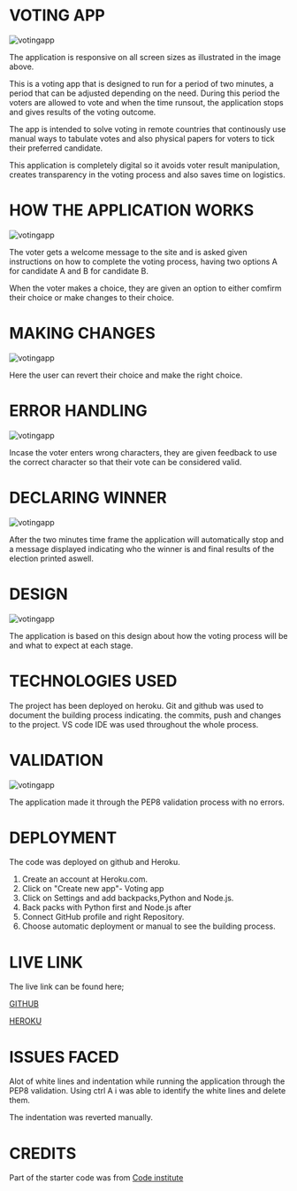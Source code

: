 # VOTING APP

![votingapp](assets/images/heroku_responsive.png)


The application is responsive on all screen sizes as illustrated in the image above.

This is a voting app that is designed to run for a period of two minutes, a period that can be adjusted depending on the need. During this period the voters are allowed to vote and when the time runsout, the application stops and gives results of the voting outcome.

The app is intended to solve voting in remote countries that continously use manual ways to tabulate votes and also physical papers for voters to tick their preferred candidate. 

This application is completely digital so it avoids voter result manipulation, creates transparency in the voting process and also saves time on logistics.


# HOW THE APPLICATION WORKS

![votingapp](assets/images/heroku_start.png)


The voter gets a welcome message to the site and is asked given instructions on how to complete the voting process, having two options A for candidate A and B for candidate B.

When the voter makes a choice, they are given an option to either comfirm their choice or make changes to their choice.


# MAKING CHANGES 

![votingapp](assets/images/heroku_comfirm.png)

Here the user can revert their choice and make the right choice.

# ERROR HANDLING

![votingapp](assets/images/heroku_error_handling.png)

Incase the voter enters wrong characters, they are given feedback to use the correct character so that their vote can be considered valid.

# DECLARING WINNER

![votingapp](assets/images/heroku_winner_eclaration.png)


After the two minutes time frame the application will automatically stop and a message displayed indicating who the winner is and final results of the election printed aswell.

# DESIGN

![votingapp](assets/images/heroku_wireframe.png)


The application is based on this design about how the voting process will be and what to expect at each stage.

# TECHNOLOGIES USED

The project has been deployed on heroku.
Git and github was used to document the building process indicating. the commits, push and changes to the project.
VS code IDE was used throughout the whole process.

# VALIDATION

![votingapp](assets/images/python_validation.png)


The application made it through the PEP8 validation process with no errors.

# DEPLOYMENT

The code was deployed on github and Heroku.

1. Create an account at Heroku.com.
2. Click on "Create new app"- Voting app
3. Click on Settings and add backpacks,Python and Node.js.
4. Back packs with Python first and Node.js after
5. Connect  GitHub profile and right Repository.
6. Choose automatic deployment or manual to see the building process.

# LIVE LINK

The live link can be found here;


[GITHUB](https://allano256.github.io/votingapp/)

[HEROKU](https://voting-app-d1f18afa1974.herokuapp.com/)

# ISSUES FACED

Alot of white lines and indentation while running the application through the PEP8 validation. Using ctrl A i was able to identify the white lines and delete them.

The indentation was reverted manually.

 # CREDITS


 Part of the starter code was from  [Code institute](https://github.com/Code-Institute-Solutions/love-sandwiches-p5-sourcecode)








